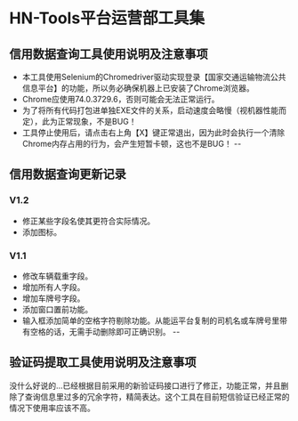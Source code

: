 HN-Tools平台运营部工具集
==

## 信用数据查询工具使用说明及注意事项

* 本工具使用Selenium的Chromedriver驱动实现登录【国家交通运输物流公共信息平台】的功能，所以务必确保机器上已安装了Chrome浏览器。
* Chrome应使用74.0.3729.6，否则可能会无法正常运行。
* 为了将所有代码打包进单独EXE文件的关系，启动速度会略慢（视机器性能而定），此为正常现象，不是BUG！
* 工具停止使用后，请点击右上角【X】键正常退出，因为此时会执行一个清除Chrome内存占用的行为，会产生短暂卡顿，这也不是BUG！
--
## 信用数据查询更新记录

### V1.2
* 修正某些字段名使其更符合实际情况。
* 添加图标。

### V1.1
* 修改车辆载重字段。
* 增加所有人字段。
* 增加车牌号字段。
* 添加窗口置前功能。
* 输入框添加简单的空格字符剔除功能。从能运平台复制的司机名或车牌号里带有空格的话，无需手动删除即可正确识别。
--

## 验证码提取工具使用说明及注意事项
没什么好说的...已经根据目前采用的新验证码接口进行了修正，功能正常，并且删除了查询信息里过多的冗余字符，精简表达。这个工具在目前短信验证已经正常的情况下使用率应该不高。
